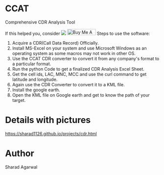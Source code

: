 # CCAT
Comprehensive CDR Analysis Tool

If this helped you, consider [![](https://img.shields.io/static/v1?label=Sponsor&message=%E2%9D%A4&logo=GitHub&color=%23fe8e86)](https://github.com/sponsors/sharad1126)
<a href="https://www.buymeacoffee.com/sharad1126" target="_blank"><img src="https://cdn.buymeacoffee.com/buttons/default-orange.png" alt="Buy Me A Coffee" height="20" width="93"></a>
Steps to use the software:

1. Acquire a CDR(Call Data Record) Officially.
2. Install MS-Excel on your system and use Microsoft Windows as an operating system as some macros may not work in other OS.
3. Use the CCAT CDR converter to convert it from any company's format to a particular format.
4. Run the python Code to get a finalized CDR Analysis Excel Sheet.
5. Get the cell ids, LAC, MNC, MCC and use the curl command to get latitude and longitude.
6. Again use the CDR Converter to convert it to a KML file.
7. Install the google earth.
8. Open the KML file on Google earth and get to know the path of your target.

# Details with pictures

https://sharad1126.github.io/projects/cdr.html

# Author
Sharad Agarwal
